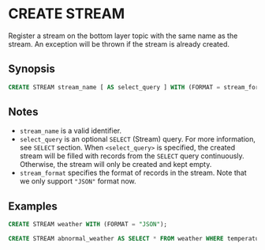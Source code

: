 # CREATE STREAM

Register a stream on the bottom layer topic with the same name as the stream. An exception will be thrown if the stream is already created.

## Synopsis

```sql
CREATE STREAM stream_name [ AS select_query ] WITH (FORMAT = stream_format);
```

## Notes

- `stream_name` is a valid identifier.
- `select_query` is an optional `SELECT` (Stream) query. For more information, see `SELECT` section. When `<select_query>` is specified, the created stream will be filled with records from the `SELECT` query continuously. Otherwise, the stream will only be created and kept empty.
- `stream_format` specifies the format of records in the stream. Note that we only support `"JSON"` format now.

## Examples

```sql
CREATE STREAM weather WITH (FORMAT = "JSON");

CREATE STREAM abnormal_weather AS SELECT * FROM weather WHERE temperature > 30 AND humidity > 80 EMIT CHANGES WITH (FORMAT = "JSON");
```
